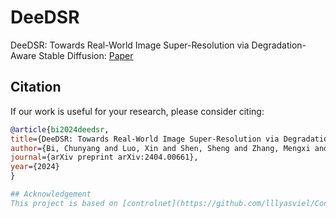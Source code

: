 # DeeDSR
DeeDSR: Towards Real-World Image Super-Resolution via Degradation-Aware Stable Diffusion: [Paper](https://arxiv.org/abs/2404.00661)

## Citation

If our work is useful for your research, please consider citing:

  ```bibtex
  @article{bi2024deedsr,
  title={DeeDSR: Towards Real-World Image Super-Resolution via Degradation-Aware Stable Diffusion},
  author={Bi, Chunyang and Luo, Xin and Shen, Sheng and Zhang, Mengxi and Yue, Huanjing and Yang, Jingyu},
  journal={arXiv preprint arXiv:2404.00661},
  year={2024}
}

## Acknowledgement
This project is based on [controlnet](https://github.com/lllyasviel/ControlNet), [StableSR](https://github.com/IceClear/StableSR), [SPADE](https://github.com/NVlabs/SPADE), [DASR](https://github.com/SYSU-SAIL/DASR) and [BasicSR](https://github.com/XPixelGroup/BasicSR). Thanks for their awesome work.
